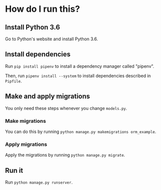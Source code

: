 # How do I run this?

## Install Python 3.6

Go to Python's website and install Python 3.6.

## Install dependencies

Run `pip install pipenv` to install a dependency manager called "pipenv".

Then, run `pipenv install --system` to install dependencies described in
`Pipfile`.

## Make and apply migrations

You only need these steps whenever you change `models.py`.

### Make migrations

You can do this by running `python manage.py makemigrations orm_example`.

### Apply migrations

Apply the migrations by running `python manage.py migrate`.

## Run it 

Run `python manage.py runserver`.